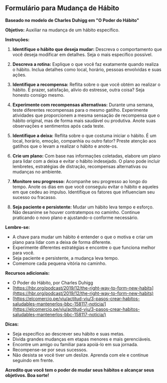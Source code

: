 ## Formulário para Mudança de Hábito

**Baseado no modelo de Charles Duhigg em "O Poder do Hábito"**

**Objetivo:** Auxiliar na mudança de um hábito específico.

**Instruções:**

1. **Identifique o hábito que deseja mudar:** Descreva o comportamento que você deseja modificar em detalhes. Seja o mais específico possível.

2. **Descreva a rotina:** Explique o que você faz exatamente quando realiza o hábito. Inclua detalhes como local, horário, pessoas envolvidas e suas ações.

3. **Identifique a recompensa:** Reflita sobre o que você obtém ao realizar o hábito. É prazer, satisfação, alívio do estresse, outra coisa? Seja honesto consigo mesmo.

4. **Experimente com recompensas alternativas:** Durante uma semana, teste diferentes recompensas para o mesmo gatilho. Experimente atividades que proporcionem a mesma sensação de recompensa que o hábito original, mas de forma mais saudável ou produtiva. Anote suas observações e sentimentos após cada teste.

5. **Identifique a deixa:** Reflita sobre o que costuma iniciar o hábito. É um local, horário, emoção, companhia ou outro fator? Preste atenção aos gatilhos que o levam a realizar o hábito e anote-os.

6. **Crie um plano:** Com base nas informações coletadas, elabore um plano para lidar com a deixa e evitar o hábito indesejado. O plano pode incluir lembretes, estratégias de distração, recompensas alternativas ou mudanças no ambiente.

7. **Monitore seu progresso:** Acompanhe seu progresso ao longo do tempo. Anote os dias em que você conseguiu evitar o hábito e aqueles em que cedeu ao impulso. Identifique os fatores que influenciam seu sucesso ou fracasso.

8. **Seja paciente e persistente:** Mudar um hábito leva tempo e esforço. Não desanime se houver contratempos no caminho. Continue praticando o novo plano e ajustando-o conforme necessário.

**Lembre-se:**

* A chave para mudar um hábito é entender o que o motiva e criar um plano para lidar com a deixa de forma diferente.
* Experimente diferentes estratégias e encontre o que funciona melhor para você.
* Seja paciente e persistente, a mudança leva tempo.
* Comemore cada pequena vitória no caminho.

**Recursos adicionais:**

* O Poder do Hábito, por Charles Duhigg
* [https://hbr.org/podcast/2019/12/the-right-way-to-form-new-habits](https://hbr.org/podcast/2019/12/the-right-way-to-form-new-habits)
* [https://elcomercio.pe/viu/actitud-viu/3-pasos-crear-habitos-saludables-mantenerlos-bbc-158117-noticia/](https://elcomercio.pe/viu/actitud-viu/3-pasos-crear-habitos-saludables-mantenerlos-bbc-158117-noticia/)

**Dicas:**

* Seja específico ao descrever seu hábito e suas metas.
* Divida grandes mudanças em etapas menores e mais gerenciáveis.
* Encontre um amigo ou familiar para apoiá-lo em sua jornada.
* Recompense-se por seus sucessos.
* Não desista se você tiver um deslize. Aprenda com ele e continue seguindo em frente.

**Acredito que você tem o poder de mudar seus hábitos e alcançar seus objetivos. Boa sorte!**
